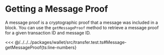 # Getting a Message Proof

A message proof is a cryptographic proof that a message was included in a block. You can use the `getMessageProof` method to retrieve a message proof for a given transaction ID and message ID.

<<< @/../../../packages/wallet/src/transfer.test.ts#Message-getMessageProof{ts:line-numbers}
